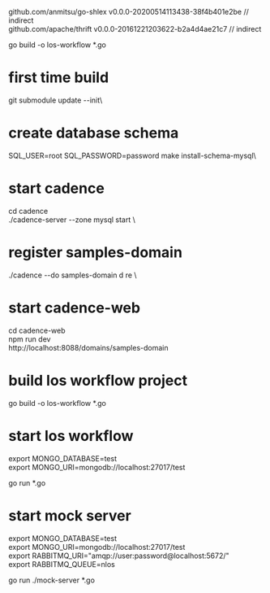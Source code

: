 
github.com/anmitsu/go-shlex v0.0.0-20200514113438-38f4b401e2be // indirect \
github.com/apache/thrift v0.0.0-20161221203622-b2a4d4ae21c7 // indirect


go build -o los-workflow *.go


# first time build
git submodule update --init\

# create database schema
SQL_USER=root SQL_PASSWORD=password make install-schema-mysql\


# start cadence
cd cadence\
./cadence-server --zone mysql start \

# register samples-domain
./cadence --do samples-domain d re \

# start cadence-web
cd cadence-web\
npm run dev\
http://localhost:8088/domains/samples-domain




# build los workflow project
go build -o los-workflow *.go

# start los workflow
export MONGO_DATABASE=test \
export MONGO_URI=mongodb://localhost:27017/test 

go run *.go

# start mock server
export MONGO_DATABASE=test \
export MONGO_URI=mongodb://localhost:27017/test \
export RABBITMQ_URI="amqp://user:password@localhost:5672/" \
export RABBITMQ_QUEUE=nlos

go run ./mock-server  *.go
